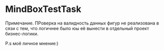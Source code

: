 # MindBoxTestTask

Примечание. ПРоверка на валидность данных фигур не реализована в сязи с тем, что логичнее было юы её вынести в отдельный проект бизнес-логики.

P.s моё личное мнение:)
